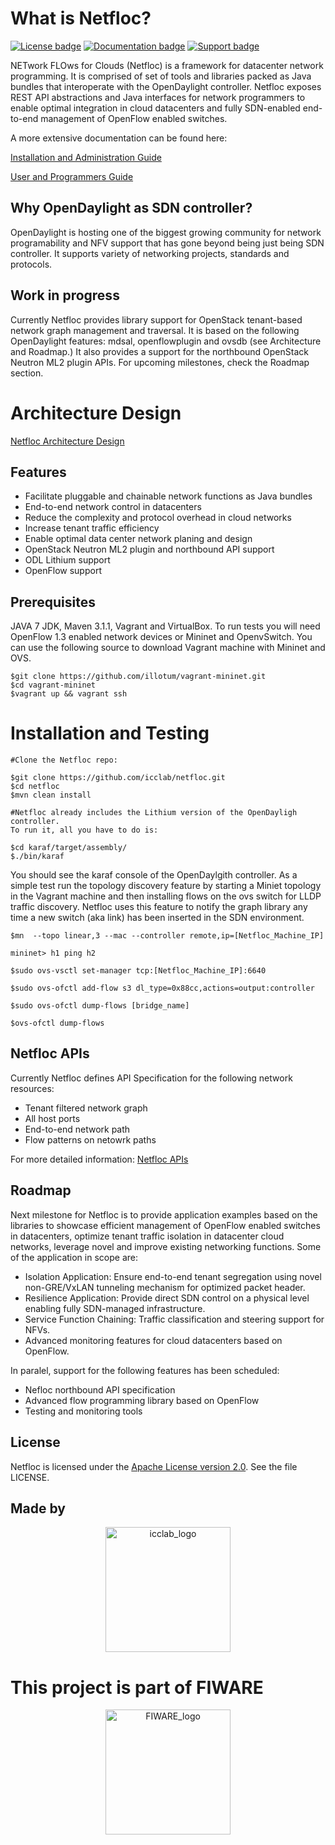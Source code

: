 # What is Netfloc?
[![License badge](https://img.shields.io/badge/license-apachev2.0-blue.svg)](https://www.apache.org/licenses/LICENSE-2.0)
[![Documentation badge](https://img.shields.io/badge/docs-0.1-blue.svg)](http://netfloc.readthedocs.org/en/0.1)
[![Support badge](https://img.shields.io/badge/support-sof-yellowgreen.svg)](http://stackoverflow.com/questions/tagged/netfloc)

NETwork FLOws for Clouds (Netfloc) is a framework for datacenter network programming. It is comprised of set of tools and libraries packed as Java bundles that interoperate with the OpenDaylight controller. Netfloc exposes REST API abstractions and Java interfaces for network programmers to enable optimal integration in cloud datacenters and fully SDN-enabled end-to-end management of OpenFlow enabled switches. 

A more extensive documentation can be found here:

[Installation and Administration Guide](http://netfloc.readthedocs.org/en/latest/installation_and_administration_guide/)

[User and Programmers Guide](http://netfloc.readthedocs.org/en/latest/user_and_programmers_guide/)
 
## Why OpenDaylight as SDN controller?

OpenDaylight is hosting one of the biggest growing community for network programability and NFV support that has gone beyond being just being SDN controller. It supports variety of networking projects, standards and protocols.

## Work in progress

Currently Netfloc provides library support for OpenStack tenant-based network graph management and traversal. It is based on the following OpenDaylight features: mdsal, openflowplugin and ovsdb (see Architecture and Roadmap.) It also provides a support for the northbound OpenStack Neutron ML2 plugin APIs. For upcoming milestones, check the Roadmap section.

# Architecture Design

[Netfloc Architecture Design](docs/architecture.md)


## Features

- Facilitate pluggable and chainable network functions as Java bundles
- End-to-end network control in datacenters
- Reduce the complexity and protocol overhead in cloud networks
- Increase tenant traffic efficiency
- Enable optimal data center network planing and design
- OpenStack Neutron ML2 plugin and northbound API support
- ODL Lithium support
- OpenFlow support


## Prerequisites

JAVA 7 JDK, Maven 3.1.1, Vagrant and VirtualBox.
To run tests you will need OpenFlow 1.3 enabled network devices or Mininet and OpenvSwitch.
You can use the following source to download Vagrant machine with Mininet and OVS.

```
$git clone https://github.com/illotum/vagrant-mininet.git 
$cd vagrant-mininet
$vagrant up && vagrant ssh

```

# Installation and Testing

``` 
#Clone the Netfloc repo:

$git clone https://github.com/icclab/netfloc.git
$cd netfloc
$mvn clean install

#Netfloc already includes the Lithium version of the OpenDayligh controller. 
To run it, all you have to do is:

$cd karaf/target/assembly/
$./bin/karaf

```

You should see the karaf console of the OpenDaylgith controller. 
As a simple test run the topology discovery feature by starting a Miniet topology in the Vagrant machine and then installing flows on the ovs switch for LLDP traffic discovery. Netfloc uses this feature to notify the graph library any time a new switch (aka link) has been inserted in the SDN environment.

``` 
$mn  --topo linear,3 --mac --controller remote,ip=[Netfloc_Machine_IP]

mininet> h1 ping h2

$sudo ovs-vsctl set-manager tcp:[Netfloc_Machine_IP]:6640

$sudo ovs-ofctl add-flow s3 dl_type=0x88cc,actions=output:controller

$sudo ovs-ofctl dump-flows [bridge_name]

$ovs-ofctl dump-flows

```

## Netfloc APIs

Currently Netfloc defines API Specification for the following network resources:
- Tenant filtered network graph
- All host ports
- End-to-end network path 
- Flow patterns on netowrk paths

For more detailed information: [Netfloc APIs](./docs/netfloc_api_spec/)


## Roadmap

Next milestone for Netfloc is to provide application examples based on the libraries to showcase efficient management of OpenFlow enabled switches in datacenters, optimize tenant traffic isolation in datacenter cloud networks, leverage novel and improve existing networking functions. Some of the application in scope are:

- Isolation Application:  Ensure end-to-end tenant segregation using novel non-GRE/VxLAN tunneling mechanism for optimized packet header.
- Resilience Application: Provide direct SDN control on a physical level enabling fully SDN-managed infrastructure.
- Service Function Chaining: Traffic classification and steering support for NFVs.
- Advanced monitoring features for cloud datacenters based on OpenFlow. 

In paralel, support for the following features has been scheduled:

- Nefloc northbound API specification
- Advanced flow programming library based on OpenFlow
- Testing and monitoring tools


## License

Netfloc is licensed under the
[Apache License version 2.0](https://www.apache.org/licenses/LICENSE-2.0).
See the file LICENSE.

## Made by

<div align="center" >
<a href='http://blog.zhaw.ch/icclab'>
<img src="https://raw.githubusercontent.com/icclab/netfloc/master/docs/img/icclab-logo.png" title="icclab_logo" width=200px>
</a>
</div>

# This project is part of FIWARE

<div align="center" >
<a href='https://www.fiware.org/'>
<img src="https://raw.githubusercontent.com/icclab/netfloc/master/docs/img/Logo-FIWARE.png" title="FIWARE_logo" width=200px>
</a>
</div>









